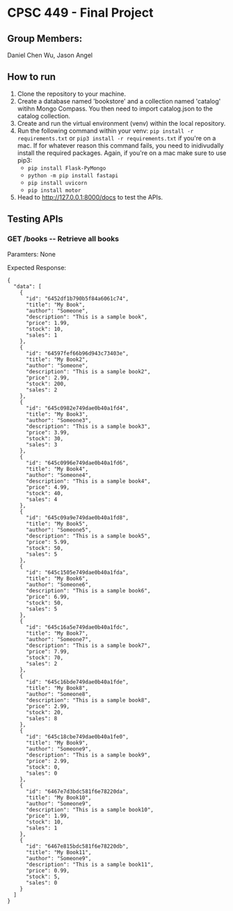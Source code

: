 # CPSC 449 - Final Project

## Group Members: 
Daniel Chen Wu, Jason Angel

## How to run 
1. Clone the repository to your machine.
2. Create a database named 'bookstore' and a collection named 'catalog' witihn Mongo Compass. You then need to import catalog.json to the catalog collection.
3. Create and run the virtual environment (venv) within the local repository.
4. Run the following command within your venv: ```pip install -r requirements.txt``` or ```pip3 install -r requirements.txt``` if you're on a mac. If for whatever reason this command fails, you need to inidivudally install the required packages. Again, if you're on a mac make sure to use pip3:
    - ```pip install Flask-PyMongo```
    - ```python -m pip install fastapi```
    - ```pip install uvicorn```
    - ```pip install motor```
5. Head to http://127.0.0.1:8000/docs to test the APIs.

## Testing APIs
### GET /books -- Retrieve all books
Paramters: None

Expected Response:
```
{
  "data": [
    {
      "id": "6452df1b790b5f84a6061c74",
      "title": "My Book",
      "author": "Someone",
      "description": "This is a sample book",
      "price": 1.99,
      "stock": 10,
      "sales": 1
    },
    {
      "id": "64597fef66b96d943c73403e",
      "title": "My Book2",
      "author": "Someone",
      "description": "This is a sample book2",
      "price": 2.99,
      "stock": 200,
      "sales": 2
    },
    {
      "id": "645c0982e749dae0b40a1fd4",
      "title": "My Book3",
      "author": "Someone3",
      "description": "This is a sample book3",
      "price": 3.99,
      "stock": 30,
      "sales": 3
    },
    {
      "id": "645c0996e749dae0b40a1fd6",
      "title": "My Book4",
      "author": "Someone4",
      "description": "This is a sample book4",
      "price": 4.99,
      "stock": 40,
      "sales": 4
    },
    {
      "id": "645c09a9e749dae0b40a1fd8",
      "title": "My Book5",
      "author": "Someone5",
      "description": "This is a sample book5",
      "price": 5.99,
      "stock": 50,
      "sales": 5
    },
    {
      "id": "645c1505e749dae0b40a1fda",
      "title": "My Book6",
      "author": "Someone6",
      "description": "This is a sample book6",
      "price": 6.99,
      "stock": 50,
      "sales": 5
    },
    {
      "id": "645c16a5e749dae0b40a1fdc",
      "title": "My Book7",
      "author": "Someone7",
      "description": "This is a sample book7",
      "price": 7.99,
      "stock": 70,
      "sales": 2
    },
    {
      "id": "645c16bde749dae0b40a1fde",
      "title": "My Book8",
      "author": "Someone8",
      "description": "This is a sample book8",
      "price": 2.99,
      "stock": 20,
      "sales": 8
    },
    {
      "id": "645c18cbe749dae0b40a1fe0",
      "title": "My Book9",
      "author": "Someone9",
      "description": "This is a sample book9",
      "price": 2.99,
      "stock": 0,
      "sales": 0
    },
    {
      "id": "6467e7d3bdc581f6e78220da",
      "title": "My Book10",
      "author": "Someone9",
      "description": "This is a sample book10",
      "price": 1.99,
      "stock": 10,
      "sales": 1
    },
    {
      "id": "6467e815bdc581f6e78220db",
      "title": "My Book11",
      "author": "Someone9",
      "description": "This is a sample book11",
      "price": 0.99,
      "stock": 5,
      "sales": 0
    }
  ]
}
```
